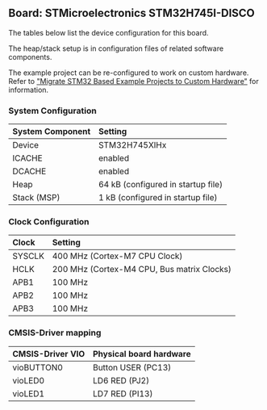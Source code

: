 Board: STMicroelectronics STM32H745I-DISCO
------------------------------------------

The tables below list the device configuration for this board.

The heap/stack setup is in configuration files of related software components.

The example project can be re-configured to work on custom hardware. Refer to ["Migrate STM32 Based Example Projects to Custom Hardware"](https://github.com/MDK-Packs/Documentation/tree/master/Porting_to_Custom_Hardware) for information. 

### System Configuration

| System Component        | Setting
|:------------------------|:----------------------------------------
| Device                  | STM32H745XIHx
| ICACHE                  | enabled
| DCACHE                  | enabled
| Heap                    | 64 kB (configured in startup file)
| Stack (MSP)             | 1 kB (configured in startup file)

### Clock Configuration

| Clock                   | Setting
|:------------------------|:----------------------------------------
| SYSCLK                  | 400 MHz (Cortex-M7 CPU Clock)
| HCLK                    | 200 MHz (Cortex-M4 CPU, Bus matrix Clocks)
| APB1                    | 100 MHz
| APB2                    | 100 MHz
| APB3                    | 100 MHz

### CMSIS-Driver mapping

| CMSIS-Driver VIO  | Physical board hardware
|:------------------|:-----------------------
| vioBUTTON0        | Button USER (PC13)
| vioLED0           | LD6 RED (PJ2)
| vioLED1           | LD7 RED (PI13)
